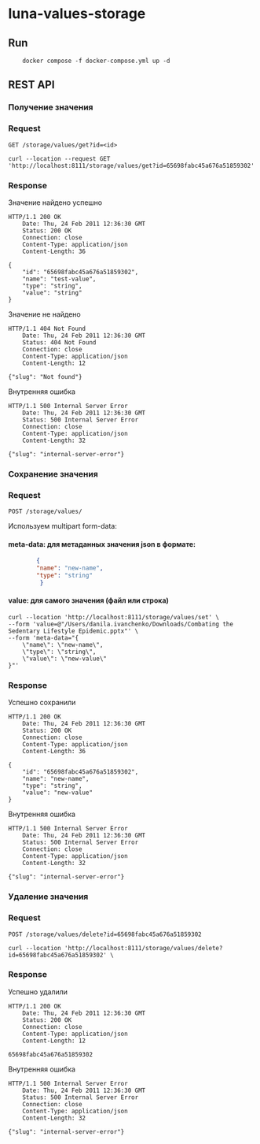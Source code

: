 # luna-values-storage

## Run
```shell
    docker compose -f docker-compose.yml up -d
```

## REST API

### Получение значения
### Request

`GET /storage/values/get?id=<id>`

```
curl --location --request GET 'http://localhost:8111/storage/values/get?id=65698fabc45a676a51859302'
```

### Response

Значение найдено успешно
```http request
HTTP/1.1 200 OK
    Date: Thu, 24 Feb 2011 12:36:30 GMT
    Status: 200 OK
    Connection: close
    Content-Type: application/json
    Content-Length: 36

{
    "id": "65698fabc45a676a51859302",
    "name": "test-value",
    "type": "string",
    "value": "string"
}
```

Значение не найдено
```http request
HTTP/1.1 404 Not Found
    Date: Thu, 24 Feb 2011 12:36:30 GMT
    Status: 404 Not Found
    Connection: close
    Content-Type: application/json
    Content-Length: 12

{"slug": "Not found"}
```

Внутренняя ошибка
```http request
HTTP/1.1 500 Internal Server Error
    Date: Thu, 24 Feb 2011 12:36:30 GMT
    Status: 500 Internal Server Error
    Connection: close
    Content-Type: application/json
    Content-Length: 32

{"slug": "internal-server-error"}
```

### Сохранение значения
### Request

`POST /storage/values/`

Используем multipart form-data:
#### meta-data: для метаданных значения json в формате:
```json 
        {
        "name": "new-name",
        "type": "string"  
         }
```

#### value: для самого значения (файл или строка)

```curl
curl --location 'http://localhost:8111/storage/values/set' \
--form 'value=@"/Users/danila.ivanchenko/Downloads/Combating the Sedentary Lifestyle Epidemic.pptx"' \
--form 'meta-data="{
    \"name\": \"new-name\",
    \"type\": \"string\",
    \"value\": \"new-value\"
}"'
```

### Response

Успешно сохранили
```http request
HTTP/1.1 200 OK
    Date: Thu, 24 Feb 2011 12:36:30 GMT
    Status: 200 OK
    Connection: close
    Content-Type: application/json
    Content-Length: 36

{
    "id": "65698fabc45a676a51859302",
    "name": "new-name",
    "type": "string",
    "value": "new-value"
}
```

Внутренняя ошибка
```http request
HTTP/1.1 500 Internal Server Error
    Date: Thu, 24 Feb 2011 12:36:30 GMT
    Status: 500 Internal Server Error
    Connection: close
    Content-Type: application/json
    Content-Length: 32

{"slug": "internal-server-error"}
```

### Удаление значения
### Request

`POST /storage/values/delete?id=65698fabc45a676a51859302`

```curl
curl --location 'http://localhost:8111/storage/values/delete?id=65698fabc45a676a51859302' \ 
```

### Response

Успешно удалили
```http request
HTTP/1.1 200 OK
    Date: Thu, 24 Feb 2011 12:36:30 GMT
    Status: 200 OK
    Connection: close
    Content-Type: application/json
    Content-Length: 12

65698fabc45a676a51859302
```

Внутренняя ошибка
```http request
HTTP/1.1 500 Internal Server Error
    Date: Thu, 24 Feb 2011 12:36:30 GMT
    Status: 500 Internal Server Error
    Connection: close
    Content-Type: application/json
    Content-Length: 32

{"slug": "internal-server-error"}
```
